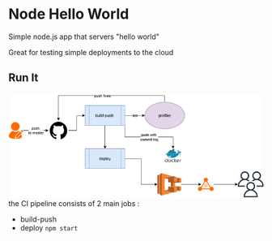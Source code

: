 # Node Hello World

Simple node.js app that servers "hello world"

Great for testing simple deployments to the cloud

## Run It

![alt text](test.drawio.png)
the CI pipeline consists of 2 main jobs :

- build-push
- deploy
  `npm start`
